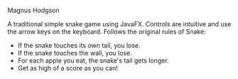 Magnus Hodgson

A traditional simple snake game using JavaFX.
Controls are intuitive and use the arrow keys on the keyboard.
Follows the original rules of Snake:
- If the snake touches its own tail, you lose.
- If the snake touches the wall, you lose.
- For each apple you eat, the snake's tail gets longer.
- Get as high of a score as you can!
